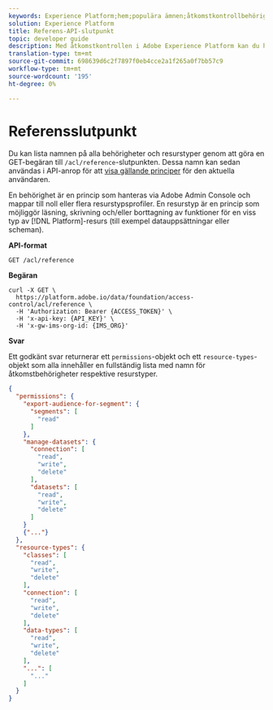 ```yaml
---
keywords: Experience Platform;hem;populära ämnen;åtkomstkontrollbehörigheter;åtkomstkontrollsresurstyper;åtkomstkontrolls-API
solution: Experience Platform
title: Referens-API-slutpunkt
topic: developer guide
description: Med åtkomstkontrollen i Adobe Experience Platform kan du hantera roller och behörigheter för olika plattformsfunktioner med Adobe Admin Console. Du kan lista namnen på alla behörigheter och resurstyper genom att göra en GET-begäran till /acl/reference-slutpunkten i åtkomstkontrolls-API:t. Dessa namn kan sedan användas i API-anrop för att visa gällande principer för den aktuella användaren.
translation-type: tm+mt
source-git-commit: 698639d6c2f7897f0eb4cce2a1f265a0f7bb57c9
workflow-type: tm+mt
source-wordcount: '195'
ht-degree: 0%

---
```



# Referensslutpunkt

Du kan lista namnen på alla behörigheter och resurstyper genom att göra en GET-begäran till `/acl/reference`-slutpunkten. Dessa namn kan sedan användas i API-anrop för att [visa gällande principer](./effective-policies.md) för den aktuella användaren.

En behörighet är en princip som hanteras via Adobe Admin Console och mappar till noll eller flera resurstypsprofiler. En resurstyp är en princip som möjliggör läsning, skrivning och/eller borttagning av funktioner för en viss typ av [!DNL Platform]-resurs (till exempel datauppsättningar eller scheman).

**API-format**

```http
GET /acl/reference
```

**Begäran**

```shell
curl -X GET \
  https://platform.adobe.io/data/foundation/access-control/acl/reference \
  -H 'Authorization: Bearer {ACCESS_TOKEN}' \
  -H 'x-api-key: {API_KEY}' \
  -H 'x-gw-ims-org-id: {IMS_ORG}'
```

**Svar**

Ett godkänt svar returnerar ett `permissions`-objekt och ett `resource-types`-objekt som alla innehåller en fullständig lista med namn för åtkomstbehörigheter respektive resurstyper.

```json
{
  "permissions": {
    "export-audience-for-segment": {
      "segments": [
        "read"
      ]
    },
    "manage-datasets": {
      "connection": [
        "read",
        "write",
        "delete"
      ],
      "datasets": [
        "read",
        "write",
        "delete"
      ]
    }
    {"..."}
  },
  "resource-types": {
    "classes": [
      "read",
      "write",
      "delete"
    ],
    "connection": [
      "read",
      "write",
      "delete"
    ],
    "data-types": [
      "read",
      "write",
      "delete"
    ],
    "...": [
      "..."
    ]
  }
}
```
